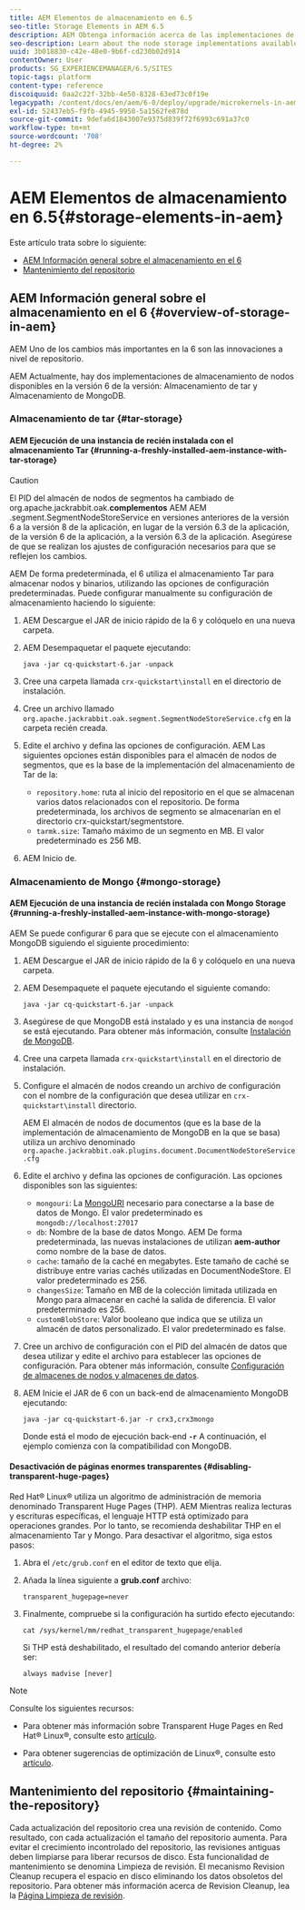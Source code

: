 ```yaml
---
title: AEM Elementos de almacenamiento en 6.5
seo-title: Storage Elements in AEM 6.5
description: AEM Obtenga información acerca de las implementaciones de almacenamiento de nodos disponibles en la versión 6.5 de y cómo mantener el repositorio.
seo-description: Learn about the node storage implementations available in AEM 6.5 and how to maintain the repository.
uuid: 3b018830-c42e-48e0-9b6f-cd230b02d914
contentOwner: User
products: SG_EXPERIENCEMANAGER/6.5/SITES
topic-tags: platform
content-type: reference
discoiquuid: 0aa2c22f-32bb-4e50-8328-63ed73c0f19e
legacypath: /content/docs/en/aem/6-0/deploy/upgrade/microkernels-in-aem-6-0
exl-id: 52437eb5-f9fb-4945-9950-5a1562fe878d
source-git-commit: 9defa6d1843007e9375d839f72f6993c691a37c0
workflow-type: tm+mt
source-wordcount: '708'
ht-degree: 2%

---
```


# AEM Elementos de almacenamiento en 6.5{#storage-elements-in-aem}

Este artículo trata sobre lo siguiente:

* [AEM Información general sobre el almacenamiento en el 6](/help/sites-deploying/storage-elements-in-aem-6.md#overview-of-storage-in-aem)
* [Mantenimiento del repositorio](/help/sites-deploying/storage-elements-in-aem-6.md#maintaining-the-repository)

## AEM Información general sobre el almacenamiento en el 6 {#overview-of-storage-in-aem}

AEM Uno de los cambios más importantes en la 6 son las innovaciones a nivel de repositorio.

AEM Actualmente, hay dos implementaciones de almacenamiento de nodos disponibles en la versión 6 de la versión: Almacenamiento de tar y Almacenamiento de MongoDB.

### Almacenamiento de tar {#tar-storage}

#### AEM Ejecución de una instancia de recién instalada con el almacenamiento Tar {#running-a-freshly-installed-aem-instance-with-tar-storage}

>[!CAUTION]
>
>El PID del almacén de nodos de segmentos ha cambiado de org.apache.jackrabbit.oak.**complementos** AEM AEM .segment.SegmentNodeStoreService en versiones anteriores de la versión 6 a la versión 8 de la aplicación, en lugar de la versión 6.3 de la aplicación, de la versión 6 de la aplicación, a la versión 6.3 de la aplicación. Asegúrese de que se realizan los ajustes de configuración necesarios para que se reflejen los cambios.

AEM De forma predeterminada, el 6 utiliza el almacenamiento Tar para almacenar nodos y binarios, utilizando las opciones de configuración predeterminadas. Puede configurar manualmente su configuración de almacenamiento haciendo lo siguiente:

1. AEM Descargue el JAR de inicio rápido de la 6 y colóquelo en una nueva carpeta.
1. AEM Desempaquetar el paquete ejecutando:

   `java -jar cq-quickstart-6.jar -unpack`

1. Cree una carpeta llamada `crx-quickstart\install` en el directorio de instalación.

1. Cree un archivo llamado `org.apache.jackrabbit.oak.segment.SegmentNodeStoreService.cfg` en la carpeta recién creada.

1. Edite el archivo y defina las opciones de configuración. AEM Las siguientes opciones están disponibles para el almacén de nodos de segmentos, que es la base de la implementación del almacenamiento de Tar de la:

   * `repository.home`: ruta al inicio del repositorio en el que se almacenan varios datos relacionados con el repositorio. De forma predeterminada, los archivos de segmento se almacenarían en el directorio crx-quickstart/segmentstore.
   * `tarmk.size`: Tamaño máximo de un segmento en MB. El valor predeterminado es 256 MB.

1. AEM Inicio de.

### Almacenamiento de Mongo {#mongo-storage}

#### AEM Ejecución de una instancia de recién instalada con Mongo Storage {#running-a-freshly-installed-aem-instance-with-mongo-storage}

AEM Se puede configurar 6 para que se ejecute con el almacenamiento MongoDB siguiendo el siguiente procedimiento:

1. AEM Descargue el JAR de inicio rápido de la 6 y colóquelo en una nueva carpeta.
1. AEM Desempaquete el paquete ejecutando el siguiente comando:

   `java -jar cq-quickstart-6.jar -unpack`

1. Asegúrese de que MongoDB está instalado y es una instancia de `mongod` se está ejecutando. Para obtener más información, consulte [Instalación de MongoDB](https://docs.mongodb.org/manual/installation/).
1. Cree una carpeta llamada `crx-quickstart\install` en el directorio de instalación.
1. Configure el almacén de nodos creando un archivo de configuración con el nombre de la configuración que desea utilizar en `crx-quickstart\install` directorio.

   AEM El almacén de nodos de documentos (que es la base de la implementación de almacenamiento de MongoDB en la que se basa) utiliza un archivo denominado `org.apache.jackrabbit.oak.plugins.document.DocumentNodeStoreService.cfg`

1. Edite el archivo y defina las opciones de configuración. Las opciones disponibles son las siguientes:

   * `mongouri`: La [MongoURI](https://docs.mongodb.org/manual/reference/connection-string/) necesario para conectarse a la base de datos de Mongo. El valor predeterminado es `mongodb://localhost:27017`
   * `db`: Nombre de la base de datos Mongo. AEM De forma predeterminada, las nuevas instalaciones de utilizan **aem-author** como nombre de la base de datos.
   * `cache`: tamaño de la caché en megabytes. Este tamaño de caché se distribuye entre varias cachés utilizadas en DocumentNodeStore. El valor predeterminado es 256.
   * `changesSize`: Tamaño en MB de la colección limitada utilizada en Mongo para almacenar en caché la salida de diferencia. El valor predeterminado es 256.
   * `customBlobStore`: Valor booleano que indica que se utiliza un almacén de datos personalizado. El valor predeterminado es false.

1. Cree un archivo de configuración con el PID del almacén de datos que desea utilizar y edite el archivo para establecer las opciones de configuración. Para obtener más información, consulte [Configuración de almacenes de nodos y almacenes de datos](/help/sites-deploying/data-store-config.md).

1. AEM Inicie el JAR de 6 con un back-end de almacenamiento MongoDB ejecutando:

   ```shell
   java -jar cq-quickstart-6.jar -r crx3,crx3mongo
   ```

   Donde está el modo de ejecución back-end **`-r`** A continuación, el ejemplo comienza con la compatibilidad con MongoDB.

#### Desactivación de páginas enormes transparentes {#disabling-transparent-huge-pages}

Red Hat® Linux® utiliza un algoritmo de administración de memoria denominado Transparent Huge Pages (THP). AEM Mientras realiza lecturas y escrituras específicas, el lenguaje HTTP está optimizado para operaciones grandes. Por lo tanto, se recomienda deshabilitar THP en el almacenamiento Tar y Mongo. Para desactivar el algoritmo, siga estos pasos:

1. Abra el `/etc/grub.conf` en el editor de texto que elija.
1. Añada la línea siguiente a **grub.conf** archivo:

   ```
   transparent_hugepage=never
   ```

1. Finalmente, compruebe si la configuración ha surtido efecto ejecutando:

   ```
   cat /sys/kernel/mm/redhat_transparent_hugepage/enabled
   ```

   Si THP está deshabilitado, el resultado del comando anterior debería ser:

   ```
   always madvise [never]
   ```

>[!NOTE]
>
>Consulte los siguientes recursos:
>
>* Para obtener más información sobre Transparent Huge Pages en Red Hat® Linux®, consulte esto [artículo](https://access.redhat.com/solutions/46111).
* Para obtener sugerencias de optimización de Linux®, consulte esto [artículo](https://experienceleague.adobe.com/docs/experience-manager-65/deploying/configuring/configuring-performance.html?lang=es).
>


## Mantenimiento del repositorio {#maintaining-the-repository}

Cada actualización del repositorio crea una revisión de contenido. Como resultado, con cada actualización el tamaño del repositorio aumenta. Para evitar el crecimiento incontrolado del repositorio, las revisiones antiguas deben limpiarse para liberar recursos de disco. Esta funcionalidad de mantenimiento se denomina Limpieza de revisión. El mecanismo Revision Cleanup recupera el espacio en disco eliminando los datos obsoletos del repositorio. Para obtener más información acerca de Revision Cleanup, lea la [Página Limpieza de revisión](/help/sites-deploying/revision-cleanup.md).
